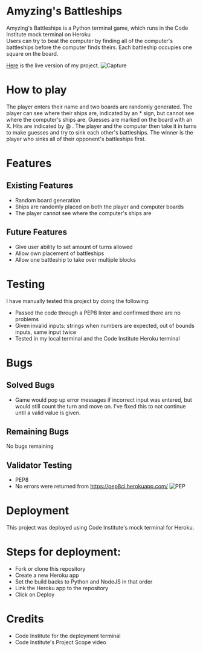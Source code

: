 # Amyzing's Battleships
Amyzing's Battleships is a Python terminal game, which runs in the Code Institute mock terminal on Heroku  
Users can try to beat the computer by finding all of the computer's battleships before the computer finds theirs. Each battleship occupies one square on the board.  

[Here](https://project3-battleships-36d94044604b.herokuapp.com/) is the live version of my project.
![Capture](https://github.com/Amyz1ng/Project3-battleships/assets/124196828/dbf1cf04-cbf7-49ab-a20f-87f922c150b9)


# How to play  
The player enters their name and two boards are randomly generated.
The player can see where their ships are, indicated by an * sign, but cannot see where the computer's ships are. Guesses are marked on the board with an X. Hits are indicated by @ .
The player and the computer then take it in turns to make guesses and try to sink each other's battleships.
The winner is the player who sinks all of their opponent's battleships first.
# Features
## Existing Features
- Random board generation  
- Ships are randomly placed on both the player and computer boards  
- The player cannot see where the computer's ships are   
## Future Features
- Give user ability to set amount of turns allowed
- Allow own placement of battleships
- Allow one battleship to take over multiple blocks
# Testing  
I have manually tested this project by doing the following:  
- Passed the code through a PEP8 linter and confirmed there are no problems  
- Given invalid inputs: strings when numbers are expected, out of bounds inputs, same input twice  
- Tested in my local terminal and the Code Institute Heroku terminal  
# Bugs
## Solved Bugs  
- Game would pop up error messages if incorrect input was entered, but would still count the turn and move on. I've fixed this to not continue until a valid value is given.
## Remaining Bugs  
No bugs remaining  
## Validator Testing  
- PEP8  
- No errors were returned from https://pep8ci.herokuapp.com/
![PEP](https://github.com/Amyz1ng/Project3-battleships/assets/124196828/8b1c8881-3dc6-47dc-84a9-207990dce92f)

# Deployment  
This project was deployed using Code Institute's mock terminal for Heroku.  
# Steps for deployment:  
- Fork or clone this repository  
- Create a new Heroku app  
- Set the build backs to Python and NodeJS in that order  
- Link the Heroku app to the repository  
- Click on Deploy  
# Credits  
- Code Institute for the deployment terminal  
- Code Institute's Project Scope video
